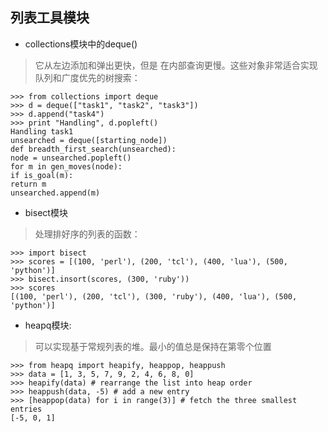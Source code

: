 ## 列表工具模块

* collections模块中的deque()
>它从左边添加和弹出更快，但是
在内部查询更慢。这些对象非常适合实现队列和广度优先的树搜索：
```
>>> from collections import deque
>>> d = deque(["task1", "task2", "task3"])
>>> d.append("task4")
>>> print "Handling", d.popleft()
Handling task1
unsearched = deque([starting_node])
def breadth_first_search(unsearched):
node = unsearched.popleft()
for m in gen_moves(node):
if is_goal(m):
return m
unsearched.append(m)

```

* bisect模块
>处理排好序的列表的函数：
```
>>> import bisect
>>> scores = [(100, 'perl'), (200, 'tcl'), (400, 'lua'), (500, 'python')]
>>> bisect.insort(scores, (300, 'ruby'))
>>> scores
[(100, 'perl'), (200, 'tcl'), (300, 'ruby'), (400, 'lua'), (500, 'python')]
```

* heapq模块:
>可以实现基于常规列表的堆。最小的值总是保持在第零个位置
```
>>> from heapq import heapify, heappop, heappush
>>> data = [1, 3, 5, 7, 9, 2, 4, 6, 8, 0]
>>> heapify(data) # rearrange the list into heap order
>>> heappush(data, -5) # add a new entry
>>> [heappop(data) for i in range(3)] # fetch the three smallest entries
[-5, 0, 1]
```
